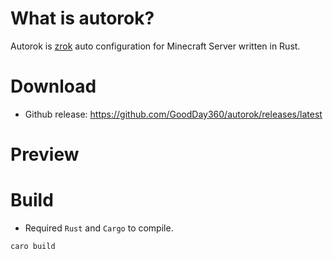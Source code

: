 # What is autorok?
Autorok is [zrok](https://zrok.io/) auto configuration for Minecraft Server written in Rust. 
# Download
- Github release: https://github.com/GoodDay360/autorok/releases/latest
# Preview

# Build
- Required `Rust` and `Cargo` to compile.
```
caro build
```
